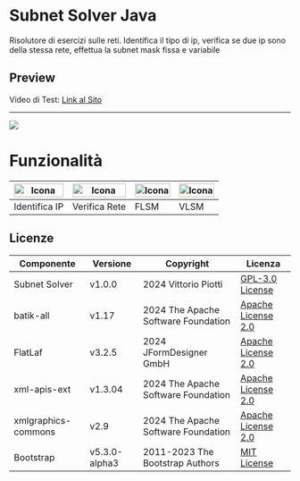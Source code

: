 # Subnet Solver Java
Risolutore di esercizi sulle reti. Identifica il tipo di ip, verifica se due ip sono della stessa rete, effettua la subnet mask fissa e variabile

## Preview

Video di Test: [Link al Sito](https://vittoriopiotti.altervista.org/FilaTre/Online/index.php)


---

<img src="https://github.com/vittorioPiotti/Subnet-Solver-Java/blob/main/screenshots/vlsm.png" />


# Funzionalità 


|   <img src="https://github.com/vittorioPiotti/Subnet-Solver-Java/blob/main/screenshots/vlsm.png" alt="Icona" width="100%"/>  | <img src="https://github.com/vittorioPiotti/Subnet-Solver-Java/blob/main/screenshots/vlsm.png" alt="Icona" width="100%"/> | <img src="https://github.com/vittorioPiotti/Subnet-Solver-Java/blob/main/screenshots/vlsm.png" alt="Icona" width="100%"/>  | <img src="https://github.com/vittorioPiotti/Subnet-Solver-Java/blob/main/screenshots/vlsm.png" alt="Icona" width="100%"/>  |
|  ------------ | ------------ |  ------------ |  ------------ | 
| Identifica IP | Verifica Rete |  FLSM |  VLSM | 

## Licenze

| Componente          | Versione         | Copyright                                      | Licenza                                                                                            |
|---------------------|------------------|------------------------------------------------|----------------------------------------------------------------------------------------------------|
| Subnet Solver       | v1.0.0           | 2024 Vittorio Piotti                           | [GPL-3.0 License](https://github.com/vittorioPiotti/Subnet-Solver-Java/blob/main/LICENSE.md)       |
| batik-all           | v1.17            | 2024 The Apache Software Foundation            | [Apache License 2.0](https://xmlgraphics.apache.org/batik/license.html)                            |
| FlatLaf             | v3.2.5           | 2024 JFormDesigner GmbH                        | [Apache License 2.0](https://github.com/JFormDesigner/FlatLaf/blob/main/LICENSE)                   |
| xml-apis-ext        | v1.3.04          | 2024 The Apache Software Foundation            | [Apache License 2.0](https://xmlgraphics.apache.org/batik/license.html)                            |
| xmlgraphics-commons | v2.9             | 2024 The Apache Software Foundation            | [Apache License 2.0](https://xmlgraphics.apache.org/batik/license.html)                            |
| Bootstrap           | v5.3.0-alpha3    | 2011-2023 The Bootstrap Authors                | [MIT License](https://github.com/twbs/bootstrap/blob/main/LICENSE)                                 |

